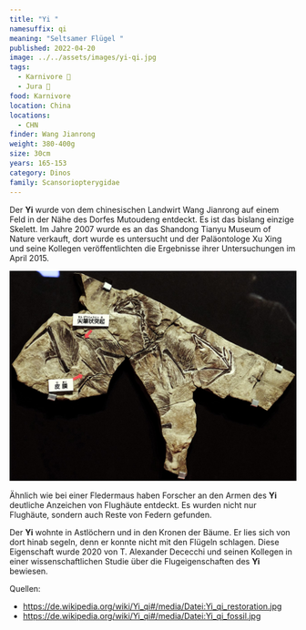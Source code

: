 ```yaml
---
title: "Yi "
namesuffix: qi
meaning: "Seltsamer Flügel "
published: 2022-04-20
image: ../../assets/images/yi-qi.jpg
tags:
  - Karnivore 🥩
  - Jura 🦴
food: Karnivore
location: China
locations:
  - CHN
finder: Wang Jianrong
weight: 380-400g
size: 30cm
years: 165-153
category: Dinos
family: Scansoriopterygidae
---
```

Der **Yi** wurde von dem chinesischen Landwirt Wang Jianrong auf einem Feld in der Nähe des Dorfes Mutoudeng entdeckt. Es ist das bislang einzige Skelett. Im Jahre 2007 wurde es an das Shandong Tianyu Museum of Nature verkauft, dort wurde es untersucht und der Paläontologe Xu Xing und seine Kollegen veröffentlichten die Ergebnisse ihrer Untersuchungen im April 2015.

![Yi Skelett](../../assets/images/yi-skelett.jpg)

Ähnlich wie bei einer Fledermaus haben Forscher an den Armen des **Yi** deutliche Anzeichen von Flughäute entdeckt. Es wurden nicht nur Flughäute, sondern auch Reste von Federn gefunden.

Der **Yi** wohnte in Astlöchern und in den Kronen der Bäume. Er lies sich von dort hinab segeln, denn er konnte nicht mit den Flügeln schlagen. Diese Eigenschaft wurde 2020 von T. Alexander Dececchi und seinen Kollegen in einer wissenschaftlichen Studie über die Flugeigenschaften des **Yi** bewiesen.

Quellen:

* <https://de.wikipedia.org/wiki/Yi_qi#/media/Datei:Yi_qi_restoration.jpg>
* <https://de.wikipedia.org/wiki/Yi_qi#/media/Datei:Yi_qi_fossil.jpg>
